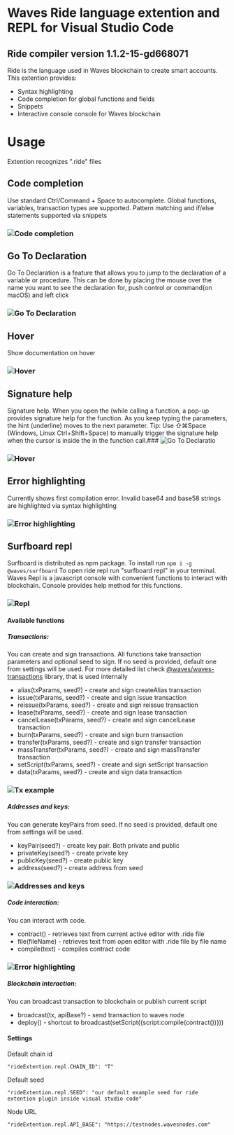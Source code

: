 # Waves Ride language extention and REPL for Visual Studio Code
## Ride compiler version 1.1.2-15-gd668071

Ride is the language used in Waves blockchain to create smart accounts. This extention provides:
* Syntax highlighting
* Code completion for global functions and fields
* Snippets
* Interactive console console for Waves blockchain

# Usage

Extention recognizes ".ride" files

## Code completion
Use standard Ctrl/Command + Space to autocomplete. Global functions, variables, transaction types are supported. Pattern
matching and if/else statements supported via snippets
### ![](assets/completion.gif "Code completion")

## Go To Declaration
Go To Declaration is a feature that allows you to jump to the declaration of a variable or procedure. This can be done by placing the mouse over the name you want to see the declaration for, push control or command(on macOS) and left click
### ![](assets/gtd.gif "Go To Declaration")

## Hover
Show documentation on hover
### ![](assets/hover.gif "Hover")

## Signature help
Signature help. When you open the (while calling a function, a pop-up provides signature help for the function. As you keep typing the parameters, the hint (underline) moves to the next parameter. Tip: Use ⇧⌘Space (Windows, Linux Ctrl+Shift+Space) to manually trigger the signature help when the cursor is inside the in the function call.### ![](assets/gtd.gif "Go To Declaratio")
### ![](assets/sh.gif "Hover")

## Error highlighting
Currently shows first compilation error. Invalid base64 and base58 strings are highlighted via syntax highlighting
### ![](assets/error.gif "Error highlighting")

## Surfboard repl
Surfboard is distributed as npm package. To install run `npm i -g @waves/surfboard`
To open ride repl run  "surfboard repl" in your terminal.
Waves Repl is a javascript console with convenient functions to interact with blockchain.
Console provides help method for this functions. 
### ![](assets/repl.gif "Repl")

#### Available functions
##### Transactions:
You can create and sign transactions.  All functions take transaction parameters and optional seed to sign.
If no seed is provided, default one from settings will be used. For more detailed list check [@waves/waves-transactions](https://wavesplatform.github.io/waves-transactions/) library, that is used internally

* alias(txParams, seed?) - create and sign createAlias transaction
* issue(txParams, seed?) - create and sign issue transaction
* reissue(txParams, seed?) - create and sign reissue transaction
* lease(txParams, seed?) - create and sign lease transaction
* cancelLease(txParams, seed?) - create and sign cancelLease transaction
* burn(txParams, seed?) - create and sign burn transaction
* transfer(txParams, seed?) - create and sign transfer transaction
* massTransfer(txParams, seed?) - create and sign massTransfer transaction
* setScript(txParams, seed?) - create and sign setScript transaction
* data(txParams, seed?) - create and sign data transaction
### ![](assets/dataTx.gif "Tx example")

##### Addresses and keys:
You can generate keyPairs from seed. If no seed is provided, default one from settings will be used.
* keyPair(seed?) - create key pair. Both private and public
* privateKey(seed?) - create private key
* publicKey(seed?) - create public key
* address(seed?) - create address from seed
### ![](assets/addresses-keys.gif "Addresses and keys")

##### Code interaction:
You can interact with code.
* contract() - retrieves text from current active editor with .ride file
* file(fileName) - retrieves text from open editor with .ride file by file name
* compile(text) - compiles contract code
### ![](assets/code-interaction.gif "Error highlighting")

##### Blockchain interaction:
You can broadcast transaction to blockchain or publish current script
* broadcast(tx, apiBase?) - send transaction to waves node
* deploy() - shortcut to broadcast(setScript({script:compile(contract())}))

#### Settings
Default chain id
```
"rideExtention.repl.CHAIN_ID": "T"
```
Default seed
```
"rideExtention.repl.SEED": "our default example seed for ride extention plugin inside visual studio code"
```
Node URL
```
"rideExtention.repl.API_BASE": "https://testnodes.wavesnodes.com"
```
